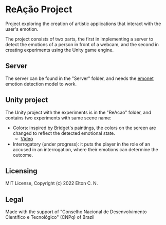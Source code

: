 # ReAção Project

Project exploring the creation of artistic applications that interact with the user's emotion.

The project consists of two parts, the first in implementing a server to detect the emotions of a person in front of a webcam, and the second in creating experiments using the Unity game engine.

## Server
The server can be found in the "Server" folder, and needs the [emonet](https://github.com/face-analysis/emonet) emotion detection model to work.

## Unity project
The Unity project with the experiments is in the "ReAcao" folder, and contains two experiments with same scene name:

- Colors: inspired by Bridget's paintings, the colors on the screen are changed to reflect the detected emotional state.
  - [Video](https://youtu.be/mNwTotTj_ZM)
- Interrogatory (under progress): it puts the player in the role of an accused in an interrogation, where their emotions can determine the outcome.

## Licensing
MIT License, Copyright (c) 2022 Elton C. N.

## Legal
Made with the support of "Conselho Nacional de Desenvolvimento Científico e Tecnológico" (CNPq) of Brazil